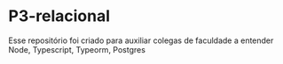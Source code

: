 # P3-relacional
Esse repositório foi criado para auxiliar colegas de faculdade a entender Node, Typescript, Typeorm, Postgres 
